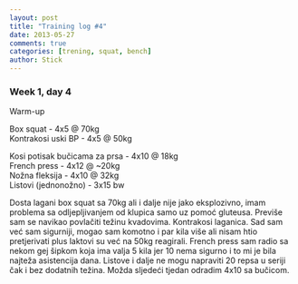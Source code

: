 ```yaml
---
layout: post
title: "Training log #4"
date: 2013-05-27
comments: true
categories: [trening, squat, bench]
author: Stick
---
```


### Week 1, day 4  

Warm-up  

Box squat - 4x5 @ 70kg  
Kontrakosi uski BP - 4x5 @ 50kg  

Kosi potisak bučicama za prsa - 4x10 @ 18kg   
French press - 4x12 @ ~20kg   
Nožna fleksija - 4x10 @ 32kg   
Listovi (jednonožno) - 3x15 bw   

Dosta lagani box squat sa 70kg ali i dalje nije jako eksplozivno, imam problema sa odljepljivanjem od klupica samo uz pomoć gluteusa. Previše sam se navikao povlačiti težinu kvadovima. Kontrakosi laganica. Sad sam već sam sigurniji, mogao sam komotno i par kila više ali nisam htio pretjerivati plus laktovi su već na 50kg reagirali. French press sam radio sa nekom gej šipkom koja ima valja 5 kila jer 10 nema sigurno i to mi je bila najteža asistencija dana. Listove i dalje ne mogu napraviti 20 repsa u seriji čak i bez dodatnih težina. Možda sljedeći tjedan odradim 4x10 sa bučicom.

